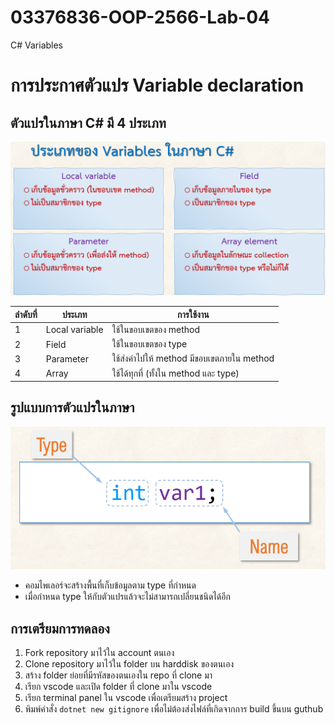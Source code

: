 # 03376836-OOP-2566-Lab-04
C# Variables
# การประกาศตัวแปร Variable declaration

## ตัวแปรในภาษา C#  มี 4 ประเภท

![alt text](./Pictures/image-01.png)

|ลำดับที่|ประเภท|การใช้งาน|
|-------|----------|-----|
|1|Local variable | ใช้ในขอบเขตของ method |
|2| Field |ใช้ในขอบเขตของ type |
|3| Parameter  |ใช้ส่งค่าไปให้ method มีขอบเขตภายใน method  |
|4| Array | ใช้ได้ทุกที่ (ทั้งใน method และ type)  |


## รูปแบบการตัวแปรในภาษา  

![alt text](./Pictures/image-02.png)

- คอมไพเลอร์จะสร้างพื้นที่เก็บข้อมูลตาม type ที่กำหนด
- เมื่อกำหนด type  ให้กับตัวแปรแล้วจะไม่สามารถเปลี่ยนชนิดได้อีก

## การเตรียมการทดลอง
1. Fork repository มาไว้ใน account ตนเอง
2. Clone repository มาไว้ใน folder บน harddisk ของตนเอง
3. สร้าง folder ย่อยที่มีรหัสของตนเองใน repo ที่ clone มา
4. เรียก vscode และเปิด folder ที่ clone มาใน vscode
5. เรียก terminal panel ใน vscode เพื่อเตรียมสร้าง project
6. พิมพ์คำสั่ง `dotnet new gitignore` เพื่อไม่ต้องส่งไฟล์ที่เกิดจากการ build ขึ้นบน guthub

